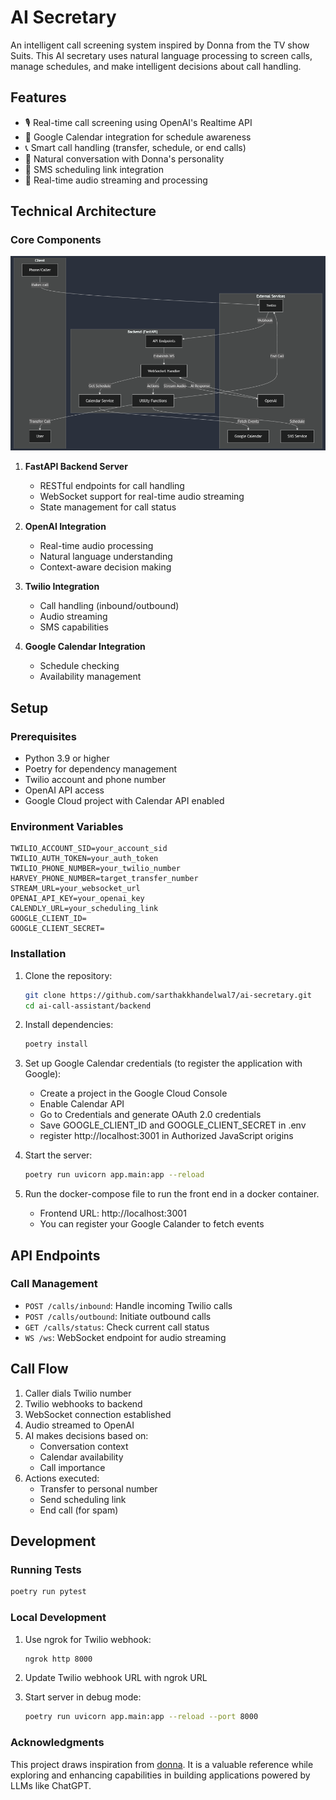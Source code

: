# AI Secretary

An intelligent call screening system inspired by Donna from the TV show Suits. This AI secretary uses natural language processing to screen calls, manage schedules, and make intelligent decisions about call handling.

## Features

-   🎙️ Real-time call screening using OpenAI's Realtime API
-   📅 Google Calendar integration for schedule awareness
-   📞 Smart call handling (transfer, schedule, or end calls)
-   💬 Natural conversation with Donna's personality
-   📱 SMS scheduling link integration
-   🔄 Real-time audio streaming and processing

## Technical Architecture

### Core Components

![Architecture Diagram Incoming calls](diagrams/architecture.png)

1. **FastAPI Backend Server**

    - RESTful endpoints for call handling
    - WebSocket support for real-time audio streaming
    - State management for call status

2. **OpenAI Integration**

    - Real-time audio processing
    - Natural language understanding
    - Context-aware decision making

3. **Twilio Integration**

    - Call handling (inbound/outbound)
    - Audio streaming
    - SMS capabilities

4. **Google Calendar Integration**
    - Schedule checking
    - Availability management

## Setup

### Prerequisites

-   Python 3.9 or higher
-   Poetry for dependency management
-   Twilio account and phone number
-   OpenAI API access
-   Google Cloud project with Calendar API enabled

### Environment Variables

```env
TWILIO_ACCOUNT_SID=your_account_sid
TWILIO_AUTH_TOKEN=your_auth_token
TWILIO_PHONE_NUMBER=your_twilio_number
HARVEY_PHONE_NUMBER=target_transfer_number
STREAM_URL=your_websocket_url
OPENAI_API_KEY=your_openai_key
CALENDLY_URL=your_scheduling_link
GOOGLE_CLIENT_ID=
GOOGLE_CLIENT_SECRET=
```

### Installation

1. Clone the repository:

    ```bash
    git clone https://github.com/sarthakkhandelwal7/ai-secretary.git
    cd ai-call-assistant/backend
    ```

2. Install dependencies:

    ```bash
    poetry install
    ```

3. Set up Google Calendar credentials (to register the application with Google):

    - Create a project in the Google Cloud Console
    - Enable Calendar API
    - Go to Credentials and generate OAuth 2.0 credentials 
    - Save GOOGLE_CLIENT_ID and GOOGLE_CLIENT_SECRET in .env
    - register http://localhost:3001 in Authorized JavaScript origins

4. Start the server:
    ```bash
    poetry run uvicorn app.main:app --reload
    ```
5. Run the docker-compose file to run the front end in a docker container.
    - Frontend URL: http://localhost:3001
    - You can register your Google Calander to fetch events
   
## API Endpoints

### Call Management

-   `POST /calls/inbound`: Handle incoming Twilio calls
-   `POST /calls/outbound`: Initiate outbound calls
-   `GET /calls/status`: Check current call status
-   `WS /ws`: WebSocket endpoint for audio streaming

## Call Flow

1. Caller dials Twilio number
2. Twilio webhooks to backend
3. WebSocket connection established
4. Audio streamed to OpenAI
5. AI makes decisions based on:
    - Conversation context
    - Calendar availability
    - Call importance
6. Actions executed:
    - Transfer to personal number
    - Send scheduling link
    - End call (for spam)

## Development

### Running Tests

```bash
poetry run pytest
```

### Local Development

1. Use ngrok for Twilio webhook:

    ```bash
    ngrok http 8000
    ```

2. Update Twilio webhook URL with ngrok URL

3. Start server in debug mode:
    ```bash
    poetry run uvicorn app.main:app --reload --port 8000
    ```

### Acknowledgments
This project draws inspiration from [donna](https://github.com/raviriley/donna). It is a valuable reference while exploring and enhancing capabilities in building applications powered by LLMs like ChatGPT.
